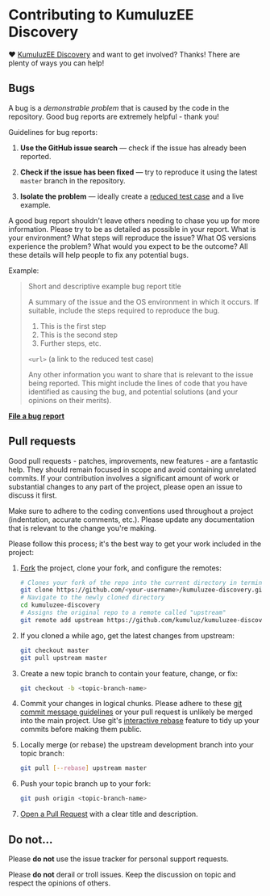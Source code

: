 # Contributing to KumuluzEE Discovery

♥ [KumuluzEE Discovery](https://github.com/kumuluz/kumuluzee-discovery) and want to get involved?
Thanks! There are plenty of ways you can help!

## Bugs

A bug is a _demonstrable problem_ that is caused by the code in the
repository. Good bug reports are extremely helpful - thank you!

Guidelines for bug reports:

1. **Use the GitHub issue search** &mdash; check if the issue has already been
   reported.

2. **Check if the issue has been fixed** &mdash; try to reproduce it using the
   latest `master` branch in the repository.

3. **Isolate the problem** &mdash; ideally create a [reduced test
   case](http://css-tricks.com/6263-reduced-test-cases/) and a live example.

A good bug report shouldn't leave others needing to chase you up for more
information. Please try to be as detailed as possible in your report. What is
your environment? What steps will reproduce the issue? What OS versions
experience the problem? What would you expect to be the outcome? All these
details will help people to fix any potential bugs.

Example:

> Short and descriptive example bug report title
>
> A summary of the issue and the OS environment in which it occurs. If
> suitable, include the steps required to reproduce the bug.
>
> 1. This is the first step
> 2. This is the second step
> 3. Further steps, etc.
>
> `<url>` (a link to the reduced test case)
>
> Any other information you want to share that is relevant to the issue being
> reported. This might include the lines of code that you have identified as
> causing the bug, and potential solutions (and your opinions on their
> merits).

**[File a bug report](https://github.com/kumuluz/kumuluzee-discovery/issues/)**


## Pull requests

Good pull requests - patches, improvements, new features - are a fantastic
help. They should remain focused in scope and avoid containing unrelated
commits. If your contribution involves a significant amount of work or substantial
changes to any part of the project, please open an issue to discuss it first.

Make sure to adhere to the coding conventions used throughout a project
(indentation, accurate comments, etc.). Please update any documentation that is
relevant to the change you're making.

Please follow this process; it's the best way to get your work included in the
project:

1. [Fork](http://help.github.com/fork-a-repo/) the project, clone your fork,
   and configure the remotes:

   ```bash
   # Clones your fork of the repo into the current directory in terminal
   git clone https://github.com/<your-username>/kumuluzee-discovery.git
   # Navigate to the newly cloned directory
   cd kumuluzee-discovery
   # Assigns the original repo to a remote called "upstream"
   git remote add upstream https://github.com/kumuluz/kumuluzee-discovery.git
   ```

2. If you cloned a while ago, get the latest changes from upstream:

   ```bash
   git checkout master
   git pull upstream master
   ```

3. Create a new topic branch to contain your feature, change, or fix:

   ```bash
   git checkout -b <topic-branch-name>
   ```

4. Commit your changes in logical chunks. Please adhere to these [git commit
   message
   guidelines](http://tbaggery.com/2008/04/19/a-note-about-git-commit-messages.html)
   or your pull request is unlikely be merged into the main project. Use git's
   [interactive rebase](https://help.github.com/articles/interactive-rebase)
   feature to tidy up your commits before making them public.

5. Locally merge (or rebase) the upstream development branch into your topic branch:

   ```bash
   git pull [--rebase] upstream master
   ```

6. Push your topic branch up to your fork:

   ```bash
   git push origin <topic-branch-name>
   ```

10. [Open a Pull Request](https://help.github.com/articles/using-pull-requests) with a
    clear title and description.


## Do not…

Please **do not** use the issue tracker for personal support requests.

Please **do not** derail or troll issues. Keep the
discussion on topic and respect the opinions of others.